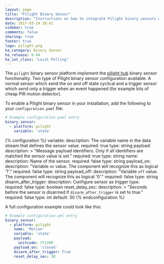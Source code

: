 ```yaml
---
layout: page
title: "Pilight Binary Sensor"
description: "Instructions on how to integrate Pilight binary sensors within Home Assistant."
date: 2017-03-24 20:41
sidebar: true
comments: false
sharing: true
footer: true
logo: pilight.png
ha_category: Binary Sensor
ha_release: 0.44
ha_iot_class: "Local Polling"
---
```


The `pilight` binary sensor platform implement the
[pilight hub](/components/pilight/) binary sensor functionality.
Two type of Pilight binary sensor configuration available. A normal sensor which
send the on and off state cyclical and a trigger sensor which send only a
trigger when an event happened (for example lots of cheap PIR motion detector).

To enable a Pilight binary sensor in your installation,
add the following to your `configuration.yaml` file:

```yaml
# Example configuration.yaml entry
binary_sensor:
  - platform: pilight
    variable: 'state'
```

{% configuration %}
variable:
  description: The variable name in the data stream that defines the sensor value.
  required: true
  type: string
payload:
  description: >
    "Message payload identifiers.
    Only if all identifiers are matched the sensor value is set."
  required: true
  type: string
name:
  description: Name of the sensor.
  required: false
  type: string
payload_on:
  description: "Variable `on` value. The component will recognize this as logical '1'."
  required: false
  type: string
payload_off:
  description: "Variable `off` value. The component will recognize this as logical '0'."
  required: false
  type: string
disarm_after_trigger:
  description: Configure sensor as trigger type.
  required: false
  type: boolean
reset_delay_sec:
  description: >
    "Seconds before the sensor is disarmed if
    `disarm_after_trigger` is set to true."
  required: false
  type: int
  default: 30
{% endconfiguration %}

A full configuration example could look like this:

```yaml
# Example configuration.yml entry
binary_sensor:
  - platform: pilight
    name: 'Motion'
    variable: 'state'
    payload:
      unitcode: 371399
    payload_on: 'closed'
    disarm_after_trigger: True
    reset_delay_sec: 30
```
